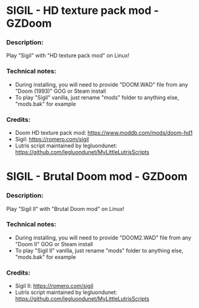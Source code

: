 # SIGIL - HD texture pack mod - GZDoom
### Description:
Play "Sigil" with "HD texture pack mod" on Linux!
### Technical notes:
- During installing, you will need to provide "DOOM.WAD" file from any "Doom (1993)" GOG or Steam install
- To play "Sigil" vanilla, just rename "mods" folder to anything else, "mods.bak" for example
### Credits:
- Doom HD texture pack mod: https://www.moddb.com/mods/doom-hd1
- Sigil: https://romero.com/sigil
- Lutris script maintained by legluondunet: https://github.com/legluondunet/MyLittleLutrisScripts


# SIGIL - Brutal Doom mod - GZDoom
### Description:
Play "Sigil II" with "Brutal Doom mod" on Linux!
### Technical notes:
- During installing, you will need to provide "DOOM2.WAD" file from any "Doom II" GOG or Steam install
- To play "Sigil II" vanilla, just rename "mods" folder to anything else, "mods.bak" for example
### Credits:
- Sigil II: https://romero.com/sigil
- Lutris script maintained by legluondunet: https://github.com/legluondunet/MyLittleLutrisScripts
